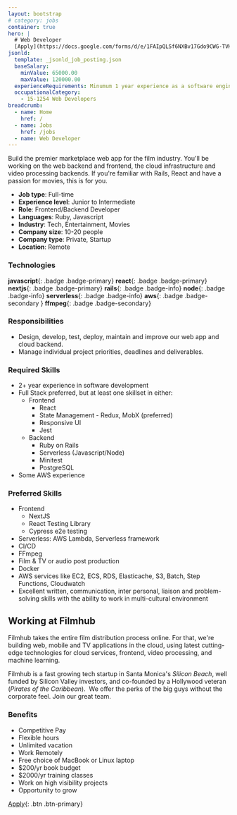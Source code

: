 ```yaml
---
layout: bootstrap
# category: jobs
container: true
hero: |
  # Web Developer
  [Apply](https://docs.google.com/forms/d/e/1FAIpQLSf6NXBv17Gdo9CWG-TVK3Fv4T_DkC1Bq5grNIesfg8HRxJJQg/viewform?usp=sf_link){: .btn .btn-outline-warning .mt-3}
jsonld:
  template: _jsonld_job_posting.json
  baseSalary:
    minValue: 65000.00
    maxValue: 120000.00
  experienceRequirements: Minumum 1 year experience as a software engineer
  occupationalCategory:
    - 15-1254 Web Developers
breadcrumb:
  - name: Home
    href: /
  - name: Jobs
    href: /jobs
  - name: Web Developer
---
```

Build the premier marketplace web app for the film industry.
You'll be working on the web backend and frontend, the cloud infrastructure and video processing backends.
If you're familiar with Rails, React and have a passion for movies, this is for you.

- **Job type**: Full-time
- **Experience level**: Junior to Intermediate
- **Role**: Frontend/Backend Developer
- **Languages**: Ruby, Javascript
- **Industry**: Tech, Entertainment, Movies
- **Company size**: 10-20 people
- **Company type**: Private, Startup
- **Location**: Remote

### Technologies

**javascript**{: .badge .badge-primary}
**react**{: .badge .badge-primary}
**nextjs**{: .badge .badge-primary}
**rails**{: .badge .badge-info}
**node**{: .badge .badge-info}
**serverless**{: .badge .badge-info}
**aws**{: .badge .badge-secondary }
**ffmpeg**{: .badge .badge-secondary}

### Responsibilities

- Design, develop, test, deploy, maintain and improve our web app and cloud backend.
- Manage individual project priorities, deadlines and deliverables.

### Required Skills

- 2+ year experience in software development
- Full Stack preferred, but at least one skillset in either:
  - Frontend
    + React
    + State Management - Redux, MobX (preferred)
    + Responsive UI
    + Jest
  - Backend
    + Ruby on Rails
    + Serverless (Javascript/Node)
    + Minitest
    + PostgreSQL
- Some AWS experience

### Preferred Skills

- Frontend
  + NextJS
  + React Testing Library
  + Cypress e2e testing
- Serverless: AWS Lambda, Serverless framework
- CI/CD
- FFmpeg
- Film & TV or audio post production
- Docker
- AWS services like EC2, ECS, RDS, Elasticache, S3, Batch, Step Functions, Cloudwatch
- Excellent written, communication, inter personal, liaison and
problem-solving skills with the ability to work in multi-cultural environment

## Working at Filmhub

Filmhub takes the entire film distribution process online. For that, we're building web, mobile and TV applications in the cloud, using latest cutting-edge technologies for cloud services, frontend, video processing, and machine learning.

Filmhub is a fast growing tech startup in Santa Monica's _Silicon Beach_, well funded by Silicon Valley investors, and co-founded by a Hollywood veteran (_Pirates of the Caribbean_).  We offer the perks of the big guys without the corporate feel. Join our great team.

### Benefits

- Competitive Pay
- Flexible hours
- Unlimited vacation
- Work Remotely
- Free choice of MacBook or Linux laptop
- $200/yr book budget
- $2000/yr training classes
- Work on high visibility projects
- Opportunity to grow

[Apply](https://docs.google.com/forms/d/e/1FAIpQLSf6NXBv17Gdo9CWG-TVK3Fv4T_DkC1Bq5grNIesfg8HRxJJQg/viewform?usp=sf_link){: .btn .btn-primary}
